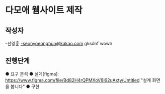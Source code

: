 # 다모애 웸사이트 제작

## 작성자
-선영훈
-seonyoeonghun@kakao.com
gksdnf wowlr

## 진행단계
● 요구 분석
● 설계[figma]: https://www.figma.com/file/Bd82H4rQPMXoV8l62uAxty/Untitled "설계 화면을 봅니다"
● 구현
